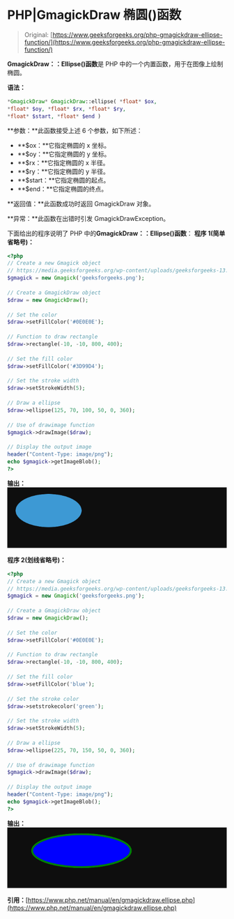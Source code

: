 # PHP|GmagickDraw 椭圆()函数

> Original: [https://www.geeksforgeeks.org/php-gmagickdraw-ellipse-function/](https://www.geeksforgeeks.org/php-gmagickdraw-ellipse-function/)

**GmagickDraw：：Ellipse()函数**是 PHP 中的一个内置函数，用于在图像上绘制椭圆。

**语法：**

```php
*GmagickDraw* GmagickDraw::ellipse( *float* $ox, 
*float* $oy, *float* $rx, *float* $ry, 
*float* $start, *float* $end )
```

**参数：**此函数接受上述 6 个参数，如下所述：

*   **$ox：**它指定椭圆的 x 坐标。
*   **$oy：**它指定椭圆的 y 坐标。
*   **$rx：**它指定椭圆的 x 半径。
*   **$ry：**它指定椭圆的 y 半径。
*   **$start：**它指定椭圆的起点。
*   **$end：**它指定椭圆的终点。

**返回值：**此函数成功时返回 GmagickDraw 对象。

**异常：**此函数在出错时引发 GmagickDrawException。

下面给出的程序说明了 PHP 中的**GmagickDraw：：Ellipse()函数**：
**程序 1(简单省略号)：**

```php
<?php
// Create a new Gmagick object
// https://media.geeksforgeeks.org/wp-content/uploads/geeksforgeeks-13.png
$gmagick = new Gmagick('geeksforgeeks.png');

// Create a GmagickDraw object
$draw = new GmagickDraw();

// Set the color
$draw->setFillColor('#0E0E0E');

// Function to draw rectangle
$draw->rectangle(-10, -10, 800, 400);

// Set the fill color
$draw->setFillColor('#3D99D4');

// Set the stroke width
$draw->setStrokeWidth(5);

// Draw a ellipse 
$draw->ellipse(125, 70, 100, 50, 0, 360); 

// Use of drawimage function
$gmagick->drawImage($draw);

// Display the output image
header("Content-Type: image/png");
echo $gmagick->getImageBlob();
?>
```

**输出：**
![](img/e40788f8cebeb9d7dc8ce7bc4b8dc805.png)

**程序 2(划线省略号)：**

```php
<?php
// Create a new Gmagick object
// https://media.geeksforgeeks.org/wp-content/uploads/geeksforgeeks-13.png
$gmagick = new Gmagick('geeksforgeeks.png');

// Create a GmagickDraw object
$draw = new GmagickDraw();

// Set the color
$draw->setFillColor('#0E0E0E');

// Function to draw rectangle
$draw->rectangle(-10, -10, 800, 400);

// Set the fill color
$draw->setFillColor('blue');

// Set the stroke color
$draw->setstrokecolor('green');

// Set the stroke width
$draw->setStrokeWidth(5);

// Draw a ellipse 
$draw->ellipse(225, 70, 150, 50, 0, 360); 

// Use of drawimage function
$gmagick->drawImage($draw);

// Display the output image
header("Content-Type: image/png");
echo $gmagick->getImageBlob();
?>
```

**输出：**
![](img/d8e803f22c0cbbe4fa405106721c8390.png)

**引用：**[https://www.php.net/manual/en/gmagickdraw.ellipse.php](https://www.php.net/manual/en/gmagickdraw.ellipse.php)